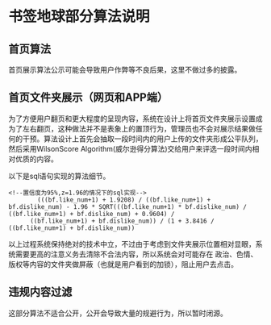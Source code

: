 # 书签地球部分算法说明

## 首页算法
首页展示算法公示可能会导致用户作弊等不良后果，这里不做过多的披露。

## 首页文件夹展示（网页和APP端）

为了方便用户翻页和更大程度的呈现内容，系统在设计上将首页文件夹展示设置成为了左右翻页，这种做法并不是表象上的置顶行为，管理员也不会对展示结果做任何的干预。算法设计上首先会抽取一段时间内的用户上传的文件夹形成公平队列，然后采用WilsonScore Algorithm(威尔逊得分算法)交给用户来评选一段时间内相对优质的内容。

以下是sql语句实现的算法细节。

```
<!--置信度为95%,z=1.96的情况下的sql实现-->
 		(((bf.like_num+1) + 1.9208) / ((bf.like_num+1) + bf.dislike_num) - 1.96 * SQRT(((bf.like_num+1) * bf.dislike_num) / ((bf.like_num+1) + bf.dislike_num) + 0.9604) /         
      ((bf.like_num+1) + bf.dislike_num)) / (1 + 3.8416 / ((bf.like_num+1) + bf.dislike_num))
```

以上过程系统保持绝对的技术中立，不过由于考虑到文件夹展示位置相对显眼，系统需要更高的注意义务去清除不合法内容，所以系统会对可能存在
政治、色情、版权等内容的文件夹做屏蔽（也就是用户看到的加锁），阻止用户去点击。


## 违规内容过滤
这部分算法不适合公开，公开会导致大量的规避行为，所以暂时闭源。
